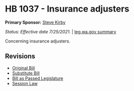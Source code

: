 # HB 1037 - Insurance adjusters
**Primary Sponsor:** [Steve Kirby](/person/leg/steve.kirby.md)

*Status: Effective date 7/25/2021.* | [leg.wa.gov summary](https://app.leg.wa.gov/billsummary?BillNumber=1037&Year=2021)

Concerning insurance adjusters.

## Revisions
* [Original Bill](1/)
* [Substitute Bill](S/)
* [Bill as Passed Legislature](S.PL/)
* [Session Law](S.SL/)